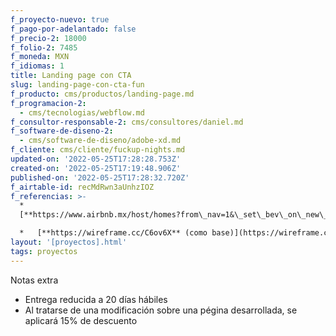 ```yaml
---
f_proyecto-nuevo: true
f_pago-por-adelantado: false
f_precio-2: 18000
f_folio-2: 7485
f_moneda: MXN
f_idiomas: 1
title: Landing page con CTA
slug: landing-page-con-cta-fun
f_producto: cms/productos/landing-page.md
f_programacion-2:
  - cms/tecnologias/webflow.md
f_consultor-responsable-2: cms/consultores/daniel.md
f_software-de-diseno-2:
  - cms/software-de-diseno/adobe-xd.md
f_cliente: cms/cliente/fuckup-nights.md
updated-on: '2022-05-25T17:28:28.753Z'
created-on: '2022-05-25T17:19:48.906Z'
published-on: '2022-05-25T17:28:32.720Z'
f_airtable-id: recMdRwn3aUnhzIOZ
f_referencias: >-
  *  
  [**https://www.airbnb.mx/host/homes?from\_nav=1&\_set\_bev\_on\_new\_domain=1653071058\_ZDQ0Mjc3ZDUwMGRl**](https://www.airbnb.mx/host/homes?from_nav=1&_set_bev_on_new_domain=1653071058_ZDQ0Mjc3ZDUwMGRl)

  *   [**https://wireframe.cc/C6ov6X** (como base)](https://wireframe.cc/C6ov6X)
layout: '[proyectos].html'
tags: proyectos
---
```


Notas extra

*   Entrega reducida a 20 días hábiles
*   Al tratarse de una modificación sobre una pégina desarrollada, se aplicará 15% de descuento
